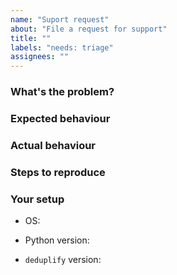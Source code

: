 ```yaml
---
name: "Suport request"
about: "File a request for support"
title: ""
labels: "needs: triage"
assignees: ""
---
```


<!-- Thank you for contributing.
These HTML comments will not render in the issue, but you can delete them once you've read them if you prefer! -->

### What's the problem?
<!-- Use this section to clearly and concisely describe the problem you are facing. -->

### Expected behaviour
<!-- Tell us what you thought would happen. -->

### Actual behaviour
<!-- Tell us what actually happens. -->

### Steps to reproduce
<!-- Use this section to describe the steps that a user would take to experience this problem.
For example:
1. Go to '...'
2. Click on '....'
3. Scroll down to '....'
4. See error -->

### Your setup
<!-- Tell us a little about the system you're using or tested this bug in. -->

- OS: <!-- Such as linux or OSX -->

- Python version: <!-- Such as 3.7 or 3.8 -->

- `deduplify` version:
